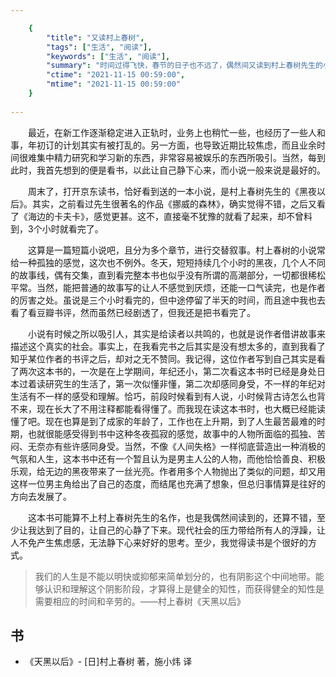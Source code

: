```yaml
---

    {
        "title": "又读村上春树",
        "tags": ["生活", "阅读"],
        "keywords": ["生活", "阅读"],
        "summary": "时间过得飞快，春节的日子也不远了，偶然间又读到村上春树先生的小说，觉得该记录一些什么东西。",
        "ctime": "2021-11-15 00:59:00",
        "mtime": "2021-11-15 00:59:00"
    }
　
---
```


　　最近，在新工作逐渐稳定进入正轨时，业务上也稍忙一些，也经历了一些人和事，年初订的计划其实有被打乱的。另一方面，也导致近期比较焦虑，而且业余时间很难集中精力研究和学习新的东西，非常容易被娱乐的东西所吸引。当然，每到此时，我首先想到的便是看书，以此让自己静下心来，而小说一般来说是最好的。

　　周末了，打开京东读书，恰好看到送的一本小说，是村上春树先生的《黑夜以后》。其实，之前看过先生很著名的作品《挪威的森林》，确实觉得不错，之后又看了《海边的卡夫卡》，感觉更甚。这不，直接毫不犹豫的就看了起来，却不曾料到，3个小时就看完了。

　　这算是一篇短篇小说吧，且分为多个章节，进行交替叙事。村上春树的小说常给一种孤独的感觉，这次也不例外。冬天，短短持续几个小时的黑夜，几个人不同的故事线，偶有交集，直到看完整本书也似乎没有所谓的高潮部分，一切都很稀松平常。当然，能把普通的故事写的让人不感觉到厌烦，还能一口气读完，也是作者的厉害之处。虽说是三个小时看完的，但中途停留了半天的时间，而且途中我也去看了看豆瓣书评，然而虽然已经剧透了，但我还是把书看完了。

　　小说有时候之所以吸引人，其实是给读者以共鸣的，也就是说作者借讲故事来描述这个真实的社会。事实上，在我看完书之后其实是没有想太多的，直到我看了知乎某位作者的书评之后，却对之无不赞同。我记得，这位作者写到自己其实是看了两次这本书的，一次是在上学期间，年纪还小，第二次看这本书时已经是身处日本过着读研究生的生活了，第一次似懂非懂，第二次却感同身受，不一样的年纪对生活有不一样的感受和理解。恰巧，前段时候看到有人说，小时候背古诗怎么也背不来，现在长大了不用注释都能看得懂了。而我现在读这本书时，也大概已经能读懂了吧。现在也算是到了成家的年龄了，工作也在上升期，到了人生最苦最难的时期，也就很能感受得到书中这种冬夜孤寂的感觉，故事中的人物所面临的孤独、苦闷、无奈亦有些许感同身受。当然，不像《人间失格》一样彻底营造出一种消极的气氛和人生，这本书中还有一个暂且认为是男主人公的人物，而他恰恰善良、积极乐观，给无边的黑夜带来了一丝光亮。作者用多个人物抛出了类似的问题，却又用这样一位男主角给出了自己的态度，而结尾也充满了想象，但总归事情算是往好的方向去发展了。

　　这本书可能算不上村上春树先生的名作，也是我偶然间读到的，还算不错，至少让我达到了目的，让自己的心静了下来。现代社会的压力带给所有人的浮躁，让人不免产生焦虑感，无法静下心来好好的思考。至少，我觉得读书是个很好的方式。

> 我们的人生是不能以明快或抑郁来简单划分的，也有阴影这个中间地带。能够认识和理解这个阴影阶段，才算得上是健全的知性，而获得健全的知性是需要相应的时间和辛劳的。——村上春树《天黑以后》

## 书

- 《天黑以后》- [日]村上春树 著，施小炜 译